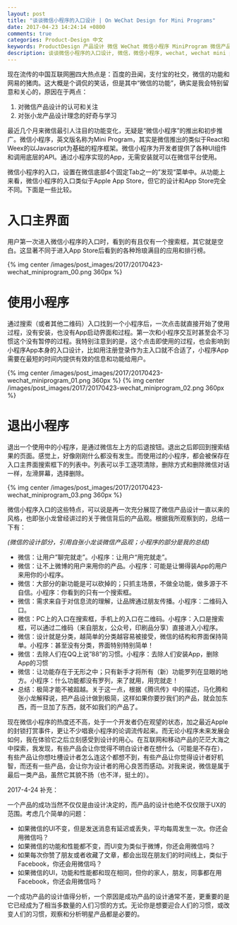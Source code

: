 ```yaml
---
layout: post
title: "谈谈微信小程序的入口设计 | On WeChat Design for Mini Programs"
date: 2017-04-23 14:24:14 +0800
comments: true
categories: Product-Design 中文
keywords: ProductDesign 产品设计 微信 WeChat 微信小程序 MiniProgram 微信产品设计
description: 谈谈微信小程序的入口设计, 微信，微信小程序, wechat, wechat mini programs, wechat design
---
```


现在流传的中国互联网圈四大热点是：百度的丑闻，支付宝的社交，微信的功能和网易的猪肉。这大概是个调侃的笑话，但是其中“微信的功能”，确实是我会特别留意和关心的，原因在于两点：

1. 对微信产品设计的认可和关注
2. 对张小龙产品设计理念的好奇与学习

最近几个月来微信最引人注目的功能变化，无疑是“微信小程序”的推出和初步推广。微信小程序，英文版名称为Mini Program，其实是微信推出的类似于React和Weex的以Javascript为基础的程序框架。微信小程序为开发者提供了各种UI组件和调用底层的API。通过小程序实现的App，无需安装就可以在微信平台使用。

微信小程序的入口，设置在微信底部4个固定Tab之一的”发现“菜单中。从功能上来看，微信小程序的入口类似于Apple App Store，但它的设计和App Store完全不同。下面是一些比较。

<!--more-->  

# 入口主界面

用户第一次进入微信小程序的入口时，看到的有且仅有一个搜索框，其它就是空白。这显著不同于进入App Store后看到的各种玲琅满目的应用和排行榜。

{% img center /images/post_images/2017/20170423-wechat_miniprogram_00.png 360px %}

# 使用小程序

通过搜索（或者其他二维码）入口找到一个小程序后，一次点击就直接开始了使用过程，没有安装，也没有App启动界面和过程。第一次和小程序交互时甚至会不习惯这个没有暂停的过程。我特别注意到的是，这个点击即使用的过程，也会影响到小程序App本身的入口设计，比如用注册登录作为主入口就不合适了，小程序App需要在最短的时间内提供有效的信息和功能给用户。

{% img center /images/post_images/2017/20170423-wechat_miniprogram_01.png 360px %}
{% img center /images/post_images/2017/20170423-wechat_miniprogram_02.png 360px %}

# 退出小程序

退出一个使用中的小程序，是通过微信左上方的后退按钮。退出之后即回到搜索结果的页面。感觉上，好像刚刚什么都没有发生。而使用过的小程序，都会被保存在入口主界面搜索框下的列表中。列表可以手工逐项清除，删除方式和删除微信对话一样，左滑屏幕，选择删除。

{% img center /images/post_images/2017/20170423-wechat_miniprogram_03.png 360px %}

微信小程序入口的这些特点，可以说是再一次充分展现了微信产品设计一直以来的风格，也即张小龙曾经讲过的关于微信背后的产品观。根据我所观察到的，总结一下有：

*(微信的设计部分，引用自张小龙谈微信产品观；小程序的部分是我的总结)*

* 微信：让用户”聊完就走”。小程序：让用户“用完就走”。
* 微信：让不上微博的用户来用你的产品。小程序：可能是让懒得装App的用户来用你的小程序。
* 微信：大部分的新功能是可以砍掉的；只抓主场景，不做全功能，做多源于不自信。小程序：你看到的只有一个搜索框。
* 微信：需求来自于对信息流的理解，让品牌通过朋友传播。小程序：二维码入口。
* 微信：PC上的入口在搜索框，手机上的入口在二维码。小程序：入口是搜索框，可以通过二维码（来自朋友，公众号，印刷品分享）直接进入小程序。
* 微信：设计就是分类，越简单的分类越容易被接受，微信的结构和界面保持简单。小程序：甚至没有分类，界面特别特别简单！
* 微信：去除人们在QQ上说”88”的习惯。小程序：去除人们安装App，删除App的习惯
* 微信：让功能存在于无形之中；只有新手才将所有（新）功能罗列在显眼的地方。小程序：什么功能都没有罗列，来了就用，用完就走！
* 总结：极简才能不被超越。关于这一点，根据《腾讯传》中的描述，马化腾和张小龙解释说，把产品设计做到极简，这样如果你要抄我们的产品，就会加东西，而一旦加了东西，就不如我们的产品了。

现在微信小程序的热度还不高，处于一个开发者仍在观望的状态，加之最近Apple的封锁打赏事件，更让不少唱衰小程序的论调流传起来。而无论小程序未来发展会如何，我在体验它之后立刻感受到设计的用心。在互联网和移动产品的茫茫大海之中探索，我发现，有些产品会让你觉得不明白设计者在想什么（可能是不存在），有些产品让你想吐槽设计者怎么连这个都想不到，有些产品让你觉得设计者好机智，而还有一些产品，会让你为设计者的用心良苦而感动。对我来说，微信是属于最后一类产品，虽然它其貌不扬（也不洋，挺土的）。

2017-4-24 补充：

一个产品的成功当然不仅仅是由设计决定的，而产品的设计也绝不仅仅限于UX的范围。考虑几个简单的问题：

* 如果微信的UI不变，但是发送消息有延迟或丢失，平均每周发生一次。你还会用微信吗？
* 如果微信的功能和性能都不变，而UI变为类似于微博，你还会用微信吗？
* 如果每次你赞了朋友或者收藏了文章，都会出现在朋友们的时间线上，类似于Facebook，你还会用微信吗？
* 如果微信的UI，功能和性能都和现在相同，但你的家人，朋友，同事都在用Facebook，你还会用微信吗？

一个成功产品的设计值得分析，一个原因是成功产品的设计通常不差，更重要的是它已经成为了相当多数量的人们习惯的方式。无论你是想要迎合人们的习惯，或改变人们的习惯，观察和分析明星产品都是必要的。
